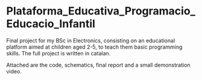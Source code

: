# Plataforma_Educativa_Programacio_Educacio_Infantil
Final project for my BSc in Electronics, consisting on an educational platform aimed at children aged 2-5, to teach them basic programming skills. The full project is written in catalan. 

Attached are the code, schematics, final report and a small demonstration video. 
